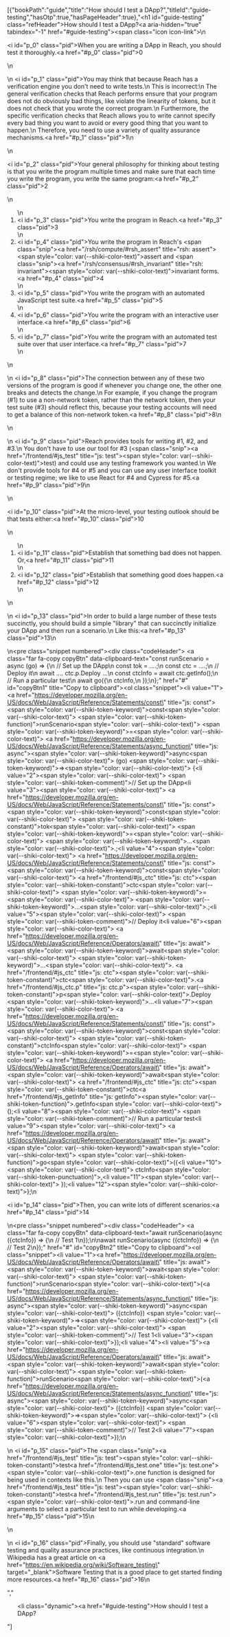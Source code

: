 [{"bookPath":"guide","title":"How should I test a DApp?","titleId":"guide-testing","hasOtp":true,"hasPageHeader":true},"<h1 id=\"guide-testing\" class=\"refHeader\">How should I test a DApp?<a aria-hidden=\"true\" tabindex=\"-1\" href=\"#guide-testing\"><span class=\"icon icon-link\"></span></a></h1>\n<p><i id=\"p_0\" class=\"pid\"></i>When you are writing a DApp in Reach, you should test it thoroughly.<a href=\"#p_0\" class=\"pid\">0</a></p>\n<p>\n  <i id=\"p_1\" class=\"pid\"></i>You may think that because Reach has a verification engine you don't need to write tests.\n  This is incorrect:\n  The general verification checks that Reach performs ensure that your program does not do obviously bad things, like violate the linearity of tokens, but it does not check that you wrote the correct program.\n  Furthermore, the specific verification checks that Reach allows you to write cannot specify every bad thing you want to avoid or every good thing that you want to happen.\n  Therefore, you need to use a variety of quality assurance mechanisms.<a href=\"#p_1\" class=\"pid\">1</a>\n</p>\n<p><i id=\"p_2\" class=\"pid\"></i>Your general philosophy for thinking about testing is that you write the program multiple times and make sure that each time you write the program, you write the same program:<a href=\"#p_2\" class=\"pid\">2</a></p>\n<ol>\n  <li><i id=\"p_3\" class=\"pid\"></i>You write the program in Reach.<a href=\"#p_3\" class=\"pid\">3</a></li>\n  <li><i id=\"p_4\" class=\"pid\"></i>You write the program in Reach's <span class=\"snip\"><a href=\"/rsh/compute/#rsh_assert\" title=\"rsh: assert\"><span style=\"color: var(--shiki-color-text)\">assert</span></a></span> and <span class=\"snip\"><a href=\"/rsh/consensus/#rsh_invariant\" title=\"rsh: invariant\"><span style=\"color: var(--shiki-color-text)\">invariant</span></a></span> forms.<a href=\"#p_4\" class=\"pid\">4</a></li>\n  <li><i id=\"p_5\" class=\"pid\"></i>You write the program with an automated JavaScript test suite.<a href=\"#p_5\" class=\"pid\">5</a></li>\n  <li><i id=\"p_6\" class=\"pid\"></i>You write the program with an interactive user interface.<a href=\"#p_6\" class=\"pid\">6</a></li>\n  <li><i id=\"p_7\" class=\"pid\"></i>You write the program with an automated test suite over that user interface.<a href=\"#p_7\" class=\"pid\">7</a></li>\n</ol>\n<p>\n  <i id=\"p_8\" class=\"pid\"></i>The connection between any of these two versions of the program is good if whenever you change one, the other one breaks and detects the change.\n  For example, if you change the program (#1) to use a non-network token, rather than the network token, then your test suite (#3) should reflect this, because your testing accounts will need to get a balance of this non-network token.<a href=\"#p_8\" class=\"pid\">8</a>\n</p>\n<p>\n  <i id=\"p_9\" class=\"pid\"></i>Reach provides tools for writing #1, #2, and #3.\n  You don't have to use our tool for #3 (<span class=\"snip\"><a href=\"/frontend/#js_test\" title=\"js: test\"><span style=\"color: var(--shiki-color-text)\">test</span></a></span>) and could use any testing framework you wanted.\n  We don't provide tools for #4 or #5 and you can use any user interface toolkit or testing regime; we like to use React for #4 and Cypress for #5.<a href=\"#p_9\" class=\"pid\">9</a>\n</p>\n<p><i id=\"p_10\" class=\"pid\"></i>At the micro-level, your testing outlook should be that tests either:<a href=\"#p_10\" class=\"pid\">10</a></p>\n<ol>\n  <li><i id=\"p_11\" class=\"pid\"></i>Establish that something bad does not happen. Or,<a href=\"#p_11\" class=\"pid\">11</a></li>\n  <li><i id=\"p_12\" class=\"pid\"></i>Establish that something good does happen.<a href=\"#p_12\" class=\"pid\">12</a></li>\n</ol>\n<p>\n  <i id=\"p_13\" class=\"pid\"></i>In order to build a large number of these tests succinctly, you should build a simple \"library\" that can succinctly initialize your DApp and then run a scenario.\n  Like this:<a href=\"#p_13\" class=\"pid\">13</a>\n</p>\n<pre class=\"snippet numbered\"><div class=\"codeHeader\">&nbsp;<a class=\"far fa-copy copyBtn\" data-clipboard-text=\"const runScenario = async (go) => {\n  // Set up the DApp\n  const tok = ....;\n  const ctc = ....;\n  // Deploy it\n  await .... ctc.p.Deploy ...\n  const ctcInfo = await ctc.getInfo();\n  // Run a particular test\n  await go({\n    ctcInfo,\n  });\n};\" href=\"#\" id=\"copyBtn1\" title=\"Copy to clipboard\"></a></div><ol class=\"snippet\"><li value=\"1\"><a href=\"https://developer.mozilla.org/en-US/docs/Web/JavaScript/Reference/Statements/const\" title=\"js: const\"><span style=\"color: var(--shiki-token-keyword)\">const</span></a><span style=\"color: var(--shiki-color-text)\"> </span><span style=\"color: var(--shiki-token-function)\">runScenario</span><span style=\"color: var(--shiki-color-text)\"> </span><span style=\"color: var(--shiki-token-keyword)\">=</span><span style=\"color: var(--shiki-color-text)\"> </span><a href=\"https://developer.mozilla.org/en-US/docs/Web/JavaScript/Reference/Statements/async_function\" title=\"js: async\"><span style=\"color: var(--shiki-token-keyword)\">async</span></a><span style=\"color: var(--shiki-color-text)\"> (go) </span><span style=\"color: var(--shiki-token-keyword)\">=&gt;</span><span style=\"color: var(--shiki-color-text)\"> {</span></li><li value=\"2\"><span style=\"color: var(--shiki-color-text)\">  </span><span style=\"color: var(--shiki-token-comment)\">// Set up the DApp</span></li><li value=\"3\"><span style=\"color: var(--shiki-color-text)\">  </span><a href=\"https://developer.mozilla.org/en-US/docs/Web/JavaScript/Reference/Statements/const\" title=\"js: const\"><span style=\"color: var(--shiki-token-keyword)\">const</span></a><span style=\"color: var(--shiki-color-text)\"> </span><span style=\"color: var(--shiki-token-constant)\">tok</span><span style=\"color: var(--shiki-color-text)\"> </span><span style=\"color: var(--shiki-token-keyword)\">=</span><span style=\"color: var(--shiki-color-text)\"> </span><span style=\"color: var(--shiki-token-keyword)\">...</span><span style=\"color: var(--shiki-color-text)\">.;</span></li><li value=\"4\"><span style=\"color: var(--shiki-color-text)\">  </span><a href=\"https://developer.mozilla.org/en-US/docs/Web/JavaScript/Reference/Statements/const\" title=\"js: const\"><span style=\"color: var(--shiki-token-keyword)\">const</span></a><span style=\"color: var(--shiki-color-text)\"> </span><a href=\"/frontend/#js_ctc\" title=\"js: ctc\"><span style=\"color: var(--shiki-token-constant)\">ctc</span></a><span style=\"color: var(--shiki-color-text)\"> </span><span style=\"color: var(--shiki-token-keyword)\">=</span><span style=\"color: var(--shiki-color-text)\"> </span><span style=\"color: var(--shiki-token-keyword)\">...</span><span style=\"color: var(--shiki-color-text)\">.;</span></li><li value=\"5\"><span style=\"color: var(--shiki-color-text)\">  </span><span style=\"color: var(--shiki-token-comment)\">// Deploy it</span></li><li value=\"6\"><span style=\"color: var(--shiki-color-text)\">  </span><a href=\"https://developer.mozilla.org/en-US/docs/Web/JavaScript/Reference/Operators/await\" title=\"js: await\"><span style=\"color: var(--shiki-token-keyword)\">await</span></a><span style=\"color: var(--shiki-color-text)\"> </span><span style=\"color: var(--shiki-token-keyword)\">...</span><span style=\"color: var(--shiki-color-text)\">. </span><a href=\"/frontend/#js_ctc\" title=\"js: ctc\"><span style=\"color: var(--shiki-token-constant)\">ctc</span></a><span style=\"color: var(--shiki-color-text)\">.</span><a href=\"/frontend/#js_ctc.p\" title=\"js: ctc.p\"><span style=\"color: var(--shiki-token-constant)\">p</span></a><span style=\"color: var(--shiki-color-text)\">.Deploy </span><span style=\"color: var(--shiki-token-keyword)\">...</span></li><li value=\"7\"><span style=\"color: var(--shiki-color-text)\">  </span><a href=\"https://developer.mozilla.org/en-US/docs/Web/JavaScript/Reference/Statements/const\" title=\"js: const\"><span style=\"color: var(--shiki-token-keyword)\">const</span></a><span style=\"color: var(--shiki-color-text)\"> </span><span style=\"color: var(--shiki-token-constant)\">ctcInfo</span><span style=\"color: var(--shiki-color-text)\"> </span><span style=\"color: var(--shiki-token-keyword)\">=</span><span style=\"color: var(--shiki-color-text)\"> </span><a href=\"https://developer.mozilla.org/en-US/docs/Web/JavaScript/Reference/Operators/await\" title=\"js: await\"><span style=\"color: var(--shiki-token-keyword)\">await</span></a><span style=\"color: var(--shiki-color-text)\"> </span><a href=\"/frontend/#js_ctc\" title=\"js: ctc\"><span style=\"color: var(--shiki-token-constant)\">ctc</span></a><a href=\"/frontend/#js_getInfo\" title=\"js: getInfo\"><span style=\"color: var(--shiki-token-function)\">.getInfo</span></a><span style=\"color: var(--shiki-color-text)\">();</span></li><li value=\"8\"><span style=\"color: var(--shiki-color-text)\">  </span><span style=\"color: var(--shiki-token-comment)\">// Run a particular test</span></li><li value=\"9\"><span style=\"color: var(--shiki-color-text)\">  </span><a href=\"https://developer.mozilla.org/en-US/docs/Web/JavaScript/Reference/Operators/await\" title=\"js: await\"><span style=\"color: var(--shiki-token-keyword)\">await</span></a><span style=\"color: var(--shiki-color-text)\"> </span><span style=\"color: var(--shiki-token-function)\">go</span><span style=\"color: var(--shiki-color-text)\">({</span></li><li value=\"10\"><span style=\"color: var(--shiki-color-text)\">    ctcInfo</span><span style=\"color: var(--shiki-token-punctuation)\">,</span></li><li value=\"11\"><span style=\"color: var(--shiki-color-text)\">  });</span></li><li value=\"12\"><span style=\"color: var(--shiki-color-text)\">};</span></li></ol></pre>\n<p><i id=\"p_14\" class=\"pid\"></i>Then, you can write lots of different scenarios:<a href=\"#p_14\" class=\"pid\">14</a></p>\n<pre class=\"snippet numbered\"><div class=\"codeHeader\">&nbsp;<a class=\"far fa-copy copyBtn\" data-clipboard-text=\"await runScenario(async ({ctcInfo}) => {\n  // Test 1\n});\n\nawait runScenario(async ({ctcInfo}) => {\n  // Test 2\n});\" href=\"#\" id=\"copyBtn2\" title=\"Copy to clipboard\"></a></div><ol class=\"snippet\"><li value=\"1\"><a href=\"https://developer.mozilla.org/en-US/docs/Web/JavaScript/Reference/Operators/await\" title=\"js: await\"><span style=\"color: var(--shiki-token-keyword)\">await</span></a><span style=\"color: var(--shiki-color-text)\"> </span><span style=\"color: var(--shiki-token-function)\">runScenario</span><span style=\"color: var(--shiki-color-text)\">(</span><a href=\"https://developer.mozilla.org/en-US/docs/Web/JavaScript/Reference/Statements/async_function\" title=\"js: async\"><span style=\"color: var(--shiki-token-keyword)\">async</span></a><span style=\"color: var(--shiki-color-text)\"> ({ctcInfo}) </span><span style=\"color: var(--shiki-token-keyword)\">=&gt;</span><span style=\"color: var(--shiki-color-text)\"> {</span></li><li value=\"2\"><span style=\"color: var(--shiki-color-text)\">  </span><span style=\"color: var(--shiki-token-comment)\">// Test 1</span></li><li value=\"3\"><span style=\"color: var(--shiki-color-text)\">});</span></li><li value=\"4\"></li><li value=\"5\"><a href=\"https://developer.mozilla.org/en-US/docs/Web/JavaScript/Reference/Operators/await\" title=\"js: await\"><span style=\"color: var(--shiki-token-keyword)\">await</span></a><span style=\"color: var(--shiki-color-text)\"> </span><span style=\"color: var(--shiki-token-function)\">runScenario</span><span style=\"color: var(--shiki-color-text)\">(</span><a href=\"https://developer.mozilla.org/en-US/docs/Web/JavaScript/Reference/Statements/async_function\" title=\"js: async\"><span style=\"color: var(--shiki-token-keyword)\">async</span></a><span style=\"color: var(--shiki-color-text)\"> ({ctcInfo}) </span><span style=\"color: var(--shiki-token-keyword)\">=&gt;</span><span style=\"color: var(--shiki-color-text)\"> {</span></li><li value=\"6\"><span style=\"color: var(--shiki-color-text)\">  </span><span style=\"color: var(--shiki-token-comment)\">// Test 2</span></li><li value=\"7\"><span style=\"color: var(--shiki-color-text)\">});</span></li></ol></pre>\n<p>\n  <i id=\"p_15\" class=\"pid\"></i>The <span class=\"snip\"><a href=\"/frontend/#js_test\" title=\"js: test\"><span style=\"color: var(--shiki-token-constant)\">test</span></a><a href=\"/frontend/#js_test.one\" title=\"js: test.one\"><span style=\"color: var(--shiki-color-text)\">.one</span></a></span> function is designed for being used in contexts like this.\n  Then you can use <span class=\"snip\"><a href=\"/frontend/#js_test\" title=\"js: test\"><span style=\"color: var(--shiki-token-constant)\">test</span></a><a href=\"/frontend/#js_test.run\" title=\"js: test.run\"><span style=\"color: var(--shiki-color-text)\">.run</span></a></span> and command-line arguments to select a particular test to run while developing.<a href=\"#p_15\" class=\"pid\">15</a>\n</p>\n<p>\n  <i id=\"p_16\" class=\"pid\"></i>Finally, you should use \"standard\" software testing and quality assurance practices, like continuous integration.\n  Wikipedia has a great article on <a href=\"https://en.wikipedia.org/wiki/Software_testing\" target=\"_blank\">Software Testing</a> that is a good place to get started finding more resources.<a href=\"#p_16\" class=\"pid\">16</a>\n</p>","<ul><li class=\"dynamic\"><a href=\"#guide-testing\">How should I test a DApp?</a></li></ul>"]